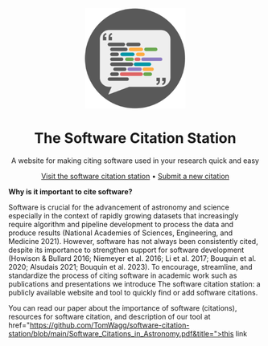 <div align="center">
  <img width='200px' src='img/software-citation-station.png'>
  <h1>The Software Citation Station</h1>
  <p>A website for making citing software used in your research quick and easy</p>
</div>

<p align="center">
  <a href="https://www.tomwagg.com/software-citation-station/">Visit the software citation station</a>
  • 
  <a href="https://github.com/TomWagg/software-citation-station/issues/new?assignees=&labels=new-citation&projects=&template=01-citation.md&title=">Submit a new citation</a>
</p>

**Why is it important to cite software?**

Software is crucial for the advancement of astronomy and science especially in the context of rapidly growing datasets that increasingly require algorithm and pipeline development to process the data and produce results (National Academies of Sciences, Engineering, and Medicine 2021). However,
software has not always been consistently cited, despite its importance to strengthen support for software development  (Howison & Bullard 2016; Niemeyer et al. 2016; Li et al. 2017; Bouquin et al. 2020; Alsudais 2021; Bouquin et al. 2023). 
To encourage, streamline, and standardize the process of citing software in academic work such as publications and presentations we introduce The software citation station: a publicly available website and tool to quickly find or add software citations.

You can read our paper about the importance of software (citations), resources for software citation, and description of our tool at  href="https://github.com/TomWagg/software-citation-station/blob/main/Software_Citations_in_Astronomy.pdf&title=">this link    <br>
